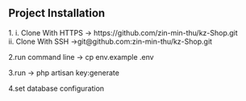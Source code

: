 

## Project Installation

<p>1.   i. Clone With HTTPS -> https://github.com/zin-min-thu/kz-Shop.git <br>
        ii. Clone With SSH ->git@github.com:zin-min-thu/kz-Shop.git
</p>
<p>2.run command line -> cp env.example .env</p>
<p>3.run -> php artisan key:generate</p>
<p>4.set database configuration</p>

